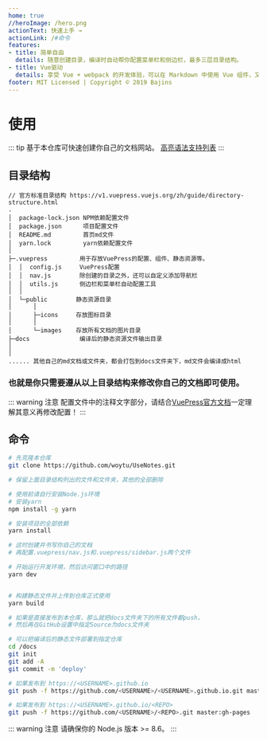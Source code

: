 ```yaml
---
home: true
//heroImage: /hero.png
actionText: 快速上手 →
actionLink: /#命令
features:
- title: 简单自由
  details: 随意创建目录，编译时自动帮你配置菜单栏和侧边栏，最多三层目录结构。
- title: Vue驱动
  details: 享受 Vue + webpack 的开发体验，可以在 Markdown 中使用 Vue 组件，又可以使用 Vue 来开发自定义主题。
footer: MIT Licensed | Copyright © 2019 Bajins
---
```


# 使用

::: tip
基于本仓库可快速创建你自己的文档网站。
[高亮语法支持列表](https://prismjs.com/#languages-list)
:::

## 目录结构

```
// 官方标准目录结构 https://v1.vuepress.vuejs.org/zh/guide/directory-structure.html
.
│  package-lock.json NPM依赖配置文件
│  package.json      项目配置文件
│  README.md         首页md文件
│  yarn.lock         yarn依赖配置文件
│  
├─.vuepress         用于存放VuePress的配置、组件、静态资源等。
│  │  config.js     VuePress配置
│  │  nav.js        除创建的目录之外，还可以自定义添加导航栏
│  │  utils.js      侧边栏和菜单栏自动配置工具
│  │  
│  └─public        静态资源目录
│      │  
│      ├─icons     存放图标目录
│      │      
│      └─images    存放所有文档的图片目录
├─docs              编译后的静态资源文件输出目录
│
│
...... 其他自己的md文档或文件夹，都会打包到docs文件夹下，md文件会编译成html

```
### 也就是你只需要遵从以上目录结构来修改你自己的文档即可使用。
::: warning 注意
配置文件中的注释文字部分，请结合[VuePress官方文档](https://v1.vuepress.vuejs.org/zh/config/)一定理解其意义再修改配置！
:::

## 命令

``` bash
# 先克隆本仓库
git clone https://github.com/woytu/UseNotes.git

# 保留上面目录结构列出的文件和文件夹，其他的全部删除

# 使用前请自行安装Node.js环境
# 安装yarn
npm install -g yarn

# 安装项目的全部依赖
yarn install

# 这时创建并书写你自己的文档
# 再配置.vuepress/nav.js和.vuepress/sidebar.js两个文件

# 开始运行开发环境，然后访问窗口中的路径
yarn dev


# 构建静态文件并上传到仓库正式使用
yarn build

# 如果是直接发布到本仓库，那么就把docs文件夹下的所有文件都push，
# 然后再在GitHub设置中指定Source为docs文件夹

# 可以把编译后的静态文件部署到指定仓库
cd /docs
git init
git add -A
git commit -m 'deploy'

# 如果发布到 https://<USERNAME>.github.io
git push -f https://github.com/<USERNAME>/<USERNAME>.github.io.git master

# 如果发布到 https://<USERNAME>.github.io/<REPO>
git push -f https://github.com/<USERNAME>/<REPO>.git master:gh-pages
```

::: warning 注意
请确保你的 Node.js 版本 >= 8.6。
:::
